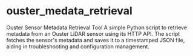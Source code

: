 # ouster_medata_retrieval
Ouster Sensor Metadata Retrieval Tool  A simple Python script to retrieve metadata from an Ouster LiDAR sensor using its HTTP API. The script fetches the sensor's metadata and saves it to a timestamped JSON file, aiding in troubleshooting and configuration management.
